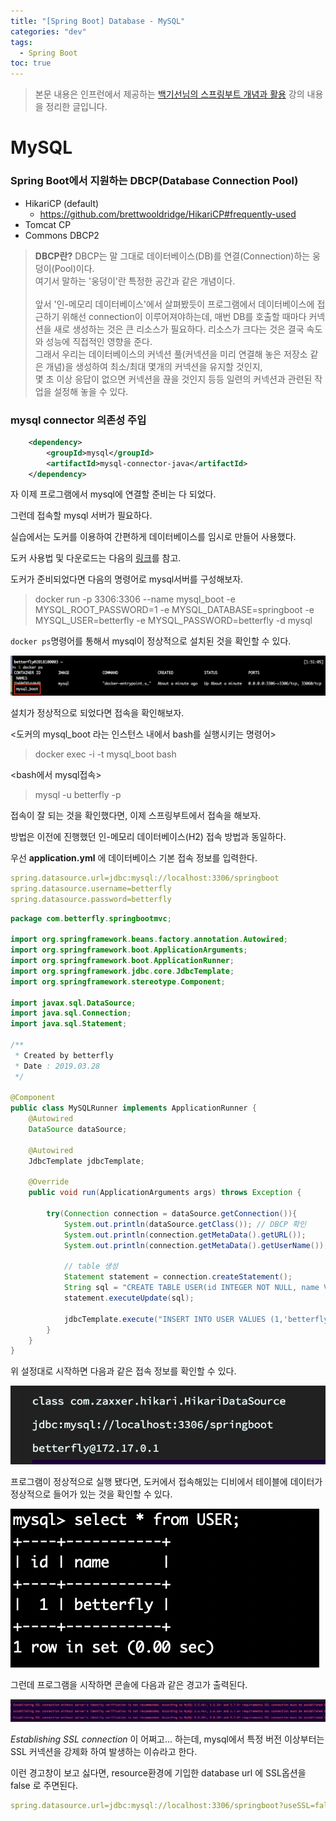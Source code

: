 ```yaml
---
title: "[Spring Boot] Database - MySQL"
categories: "dev"
tags:
  - Spring Boot
toc: true
---
```


> 본문 내용은 인프런에서 제공하는 [백기선님의 스프링부트 개념과 활용](https://www.inflearn.com/course/%EC%8A%A4%ED%94%84%EB%A7%81%EB%B6%80%ED%8A%B8/) 강의 내용을 정리한 글입니다.

# MySQL

### Spring Boot에서 지원하는 DBCP(Database Connection Pool)
- HikariCP (default)
  - https://github.com/brettwooldridge/HikariCP#frequently-used
- Tomcat CP
- Commons DBCP2

> **DBCP란?**
> DBCP는 말 그대로 데이터베이스(DB)를 연결(Connection)하는 웅덩이(Pool)이다. <br/>
> 여기서 말하는 '웅덩이'란 특정한 공간과 같은 개념이다.
> <br/> <br/>
> 앞서 '인-메모리 데이터베이스'에서 살펴봤듯이 프로그램에서 데이터베이스에 접근하기 위해선 connection이 이루어져야하는데,
> 매번 DB를 호출할 때마다 커넥션을 새로 생성하는 것은 큰 리소스가 필요하다. 리소스가 크다는 것은 결국 속도와 성능에 직접적인 영향을 준다.<br/>
> 그래서 우리는 데이터베이스의 커넥션 풀(커넥션을 미리 연결해 놓은 저장소 같은 개념)을 생성하여 최소/최대 몇개의 커넥션을 유지할 것인지, <br/> 몇 초 이상 응답이 없으면 커넥션을 끊을 것인지 등등 일련의 커넥션과 관련된 작업을 설정해 놓을 수 있다.

### mysql connector 의존성 주입

~~~xml
    <dependency>
        <groupId>mysql</groupId>
        <artifactId>mysql-connector-java</artifactId>
    </dependency>
~~~

자 이제 프로그램에서 mysql에 연결할 준비는 다 되었다.

그런데 접속할 mysql 서버가 필요하다.

실습에서는 도커를 이용하여 간편하게 데이터베이스를 임시로 만들어 사용했다.

도커 사용법 및 다운로드는 다음의 [링크](https://docs.docker.com/docker-for-mac/)를 참고.

도커가 준비되었다면 다음의 명령어로 mysql서버를 구성해보자.

> docker run -p 3306:3306 --name mysql_boot -e MYSQL_ROOT_PASSWORD=1 -e MYSQL_DATABASE=springboot -e MYSQL_USER=betterfly -e MYSQL_PASSWORD=betterfly -d mysql

`docker ps`명령어를 통해서 mysql이 정상적으로 설치된 것을 확인할 수 있다.

![](/assets/images/study/dev/2019/springboot/19_docker_mysql.png)

설치가 정상적으로 되었다면 접속을 확인해보자.

<도커의 mysql_boot 라는 인스턴스 내에서 bash를 실행시키는 명령어>
> docker exec -i -t mysql_boot bash

<bash에서 mysql접속>
> mysql -u betterfly -p

접속이 잘 되는 것을 확인했다면, 이제 스프링부트에서 접속을 해보자.

방법은 이전에 진행했던 인-메모리 데이터베이스(H2) 접속 방법과 동일하다.

우선 **application.yml** 에 데이터베이스 기본 접속 정보를 입력한다.

~~~yml
spring.datasource.url=jdbc:mysql://localhost:3306/springboot
spring.datasource.username=betterfly
spring.datasource.password=betterfly
~~~

~~~java
package com.betterfly.springbootmvc;

import org.springframework.beans.factory.annotation.Autowired;
import org.springframework.boot.ApplicationArguments;
import org.springframework.boot.ApplicationRunner;
import org.springframework.jdbc.core.JdbcTemplate;
import org.springframework.stereotype.Component;

import javax.sql.DataSource;
import java.sql.Connection;
import java.sql.Statement;

/**
 * Created by betterfly
 * Date : 2019.03.28
 */

@Component
public class MySQLRunner implements ApplicationRunner {
    @Autowired
    DataSource dataSource;

    @Autowired
    JdbcTemplate jdbcTemplate;

    @Override
    public void run(ApplicationArguments args) throws Exception {

        try(Connection connection = dataSource.getConnection()){
            System.out.println(dataSource.getClass()); // DBCP 확인
            System.out.println(connection.getMetaData().getURL());
            System.out.println(connection.getMetaData().getUserName());

            // table 생성
            Statement statement = connection.createStatement();
            String sql = "CREATE TABLE USER(id INTEGER NOT NULL, name VARCHAR(255), PRIMARY KEY (id))";
            statement.executeUpdate(sql);

            jdbcTemplate.execute("INSERT INTO USER VALUES (1,'betterfly')");
        }
    }
}

~~~

위 설정대로 시작하면 다음과 같은 접속 정보를 확인할 수 있다.

![](/assets/images/study/dev/2019/springboot/19_mysql_connect.png)

프로그램이 정상적으로 실행 됐다면, 도커에서 접속해있는 디비에서 테이블에 데이터가 정상적으로 들어가 있는 것을 확인할 수 있다.

![](/assets/images/study/dev/2019/springboot/19_mysql_result.png)

그런데 프로그램을 시작하면 콘솔에 다음과 같은 경고가 출력된다.

![](/assets/images/study/dev/2019/springboot/19_mysql_ssl_error.png)

*Establishing SSL connection* 이 어쩌고... 하는데, mysql에서 특정 버전 이상부터는 SSL 커넥션을 강제화 하여 발생하는 이슈라고 한다.

이런 경고창이 보고 싫다면, resource환경에 기입한 database url 에 SSL옵션을 false 로 주면된다.

~~~yml
spring.datasource.url=jdbc:mysql://localhost:3306/springboot?useSSL=false
~~~